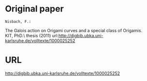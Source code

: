 # Original paper
    Nisbach, F.:   
The Galois action on Origami curves and a special class of Origamis.  
KIT, PhD.\ thesis (2011) url:http://digbib.ubka.uni-karlsruhe.de/volltexte/1000025252  

# URL
http://digbib.ubka.uni-karlsruhe.de/volltexte/1000025252